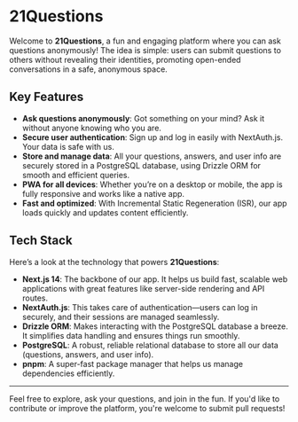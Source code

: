 # 21Questions

Welcome to **21Questions**, a fun and engaging platform where you can ask questions anonymously! The idea is simple: users can submit questions to others without revealing their identities, promoting open-ended conversations in a safe, anonymous space.

## Key Features

- **Ask questions anonymously**: Got something on your mind? Ask it without anyone knowing who you are.
- **Secure user authentication**: Sign up and log in easily with NextAuth.js. Your data is safe with us.
- **Store and manage data**: All your questions, answers, and user info are securely stored in a PostgreSQL database, using Drizzle ORM for smooth and efficient queries.
- **PWA for all devices**: Whether you’re on a desktop or mobile, the app is fully responsive and works like a native app.
- **Fast and optimized**: With Incremental Static Regeneration (ISR), our app loads quickly and updates content efficiently.

## Tech Stack

Here’s a look at the technology that powers **21Questions**:

- **Next.js 14**: The backbone of our app. It helps us build fast, scalable web applications with great features like server-side rendering and API routes.
- **NextAuth.js**: This takes care of authentication—users can log in securely, and their sessions are managed seamlessly.
- **Drizzle ORM**: Makes interacting with the PostgreSQL database a breeze. It simplifies data handling and ensures things run smoothly.
- **PostgreSQL**: A robust, reliable relational database to store all our data (questions, answers, and user info).
- **pnpm**: A super-fast package manager that helps us manage dependencies efficiently.

---

Feel free to explore, ask your questions, and join in the fun. If you'd like to contribute or improve the platform, you're welcome to submit pull requests!
